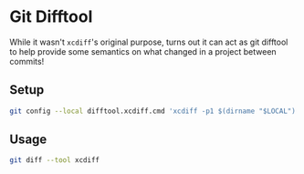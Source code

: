 # Git Difftool

While it wasn't `xcdiff`'s original purpose, turns out it can act as git difftool to help provide some semantics on what changed in a project between commits!

## Setup

```sh
git config --local difftool.xcdiff.cmd 'xcdiff -p1 $(dirname "$LOCAL") -p2 $(dirname "$REMOTE") -d -v -f git'
```

## Usage

```sh
git diff --tool xcdiff
```

